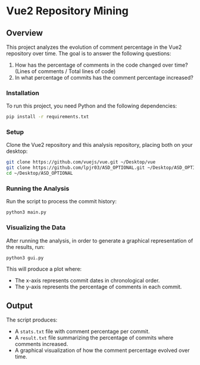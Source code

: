 # Vue2 Repository Mining

## Overview
This project analyzes the evolution of comment percentage in the Vue2 repository over time. The goal is to answer the following questions:

1. How has the percentage of comments in the code changed over time? (Lines of comments / Total lines of code)
2. In what percentage of commits has the comment percentage increased?

### Installation

To run this project, you need Python and the following dependencies:

```sh
pip install -r requirements.txt
```

### Setup
Clone the Vue2 repository and this analysis repository, placing both on your desktop:

```sh
git clone https://github.com/vuejs/vue.git ~/Desktop/vue
git clone https://github.com/lpjr03/ASD_OPTIONAL.git ~/Desktop/ASD_OPTIONAL
cd ~/Desktop/ASD_OPTIONAL
```

### Running the Analysis
Run the script to process the commit history:

```sh
python3 main.py
```

### Visualizing the Data
After running the analysis, in order to generate a graphical representation of the results, run:

```sh
python3 gui.py
```

This will produce a plot where:
- The x-axis represents commit dates in chronological order.
- The y-axis represents the percentage of comments in each commit.

## Output
The script produces:
- A `stats.txt` file with comment percentage per commit.
- A `result.txt` file summarizing the percentage of commits where comments increased.
- A graphical visualization of how the comment percentage evolved over time.



